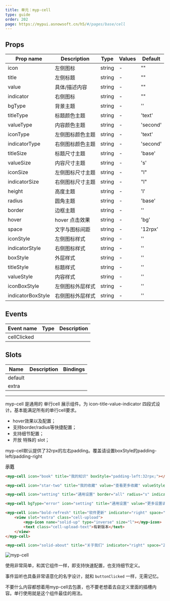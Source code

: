 ```yaml
---
title: 单元：myp-cell
type: guide
order: 202
page: https://mypui.asnowsoft.cn/h5/#/pages/base/cell
---
```


## Props

| Prop name         | Description      | Type   | Values | Default  |
| ----------------- | ---------------- | ------ | ------ | -------- |
| icon              | 左侧图标         | string | -      | ""       |
| title             | 左侧标题         | string | -      | ""       |
| value             | 具体/描述内容    | string | -      | ""       |
| indicator         | 右侧图标         | string | -      | ""       |
| bgType            | 背景主题         | string | -      | ''       |
| titleType         | 标题颜色主题     | string | -      | 'text'   |
| valueType         | 内容颜色主题     | string | -      | 'second' |
| iconType          | 左侧图标颜色主题 | string | -      | 'text'   |
| indicatorType     | 右侧图标颜色主题 | string | -      | 'second' |
| titleSize         | 标题尺寸主题     | string | -      | 'base'   |
| valueSize         | 内容尺寸主题     | string | -      | 's'      |
| iconSize          | 左侧图标尺寸主题 | string | -      | "l"      |
| indicatorSize     | 右侧图标尺寸主题 | string | -      | "l"      |
| height            | 高度主题         | string | -      | 'l'      |
| radius            | 圆角主题         | string | -      | 'base'   |
| border            | 边框主题         | string | -      | ''       |
| hover             | hover 点击效果   | string | -      | 'bg'     |
| space             | 文字与图标间距   | string | -      | '12rpx'  |
| iconStyle         | 左侧图标样式     | string | -      | ''       |
| indicatorStyle    | 右侧图标样式     | string | -      | ''       |
| boxStyle          | 外层样式         | string | -      | ''       |
| titleStyle        | 标题样式         | string | -      | ''       |
| valueStyle        | 内容样式         | string | -      | ''       |
| iconBoxStyle      | 左侧图标外层样式 | string | -      | ''       |
| indicatorBoxStyle | 右侧图标外层样式 | string | -      | ''       |

## Events

| Event name  | Type | Description |
| ----------- | ---- | ----------- |
| cellClicked |      |

## Slots

| Name    | Description | Bindings |
| ------- | ----------- | -------- |
| default |             |          |
| extra   |             |          |

---

myp-cell 是通用的 单行cell 展示组件。为 icon-title-value-indicator 四段式设计。基本能满足所有的单行cell要求。

- hover效果以及配置；
- 支持border/radius等快捷配置；
- 支持细节配置；
- 开放 特殊的 slot；

<p class="tip">myp-cell默认提供了32rpx的左右padding。覆盖请设置boxStyle的padding-left/padding-right</p>

**示范**

```html
<myp-cell icon="book" title="我的知识" boxStyle="padding-left:32rpx;"></myp-cell>

<myp-cell icon="star-two" title="我的收藏" value="查看更多收藏" valueStyle="text-align:right;" indicator="right" boxStyle="padding-left:32rpx;padding-right:32rpx;"></myp-cell>

<myp-cell icon="setting" title="通用设置" border="all" radius="s" indicator="right" boxStyle="padding-left:32rpx;padding-right:32rpx;margin-left:32rpx;margin-right:32rpx;"></myp-cell>

<myp-cell bgType="error" icon="setting" title="通用设置" value="更多设置请查看源码以及文档" iconType="inverse" titleType="inverse" valueType="inverse" indicatorType="inverse" border="none" radius="s" indicator="right" boxStyle="padding-left:32rpx;padding-right:32rpx;margin-left:32rpx;margin-right:32rpx;"></myp-cell>

<myp-cell icon="bold-refresh" title="软件更新" indicator="right" space="24rpx" boxStyle="padding-left:38rpx;padding-right:48rpx;">
	<view slot="extra" class="cell-upload">
		<myp-icon name="solid-up" type="inverse" size="l"></myp-icon>
		<text class="cell-upload-text">有新版本</text>
	</view>
</myp-cell>

<myp-cell icon="solid-about" title="关于我们" indicator="right" space="24rpx" boxStyle="padding-left:38rpx;padding-right:48rpx;" @selected="toAbout"></myp-cell>
```

![myp-cell](/images/doc/cell.jpeg)

使用非常简单，和其它组件一样，即支持快速配置，也支持细节定义。

事件监听也具备非常语意化的名字设计，就和 `buttonClicked` 一样，无需记忆。

<p class="tip">不要什么内容都想着用myp-cell去包裹，也不要老想着去自定义里面的插槽内容。单行使用就是这个组件最佳的用法。</p>
